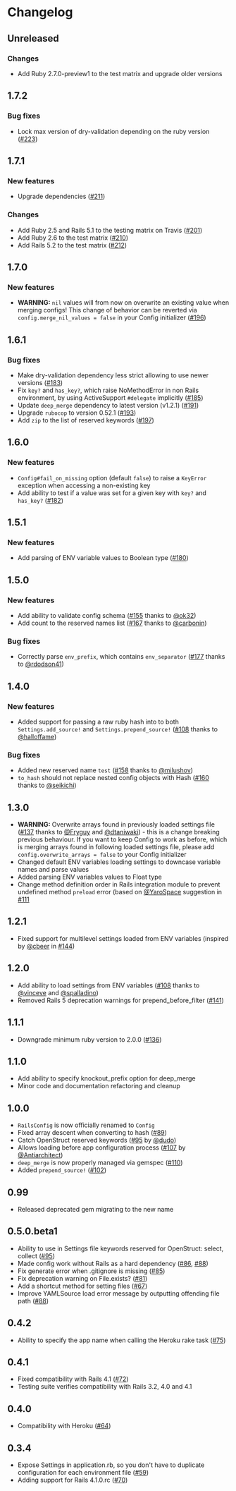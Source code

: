 # Changelog

## Unreleased

### Changes

* Add Ruby 2.7.0-preview1 to the test matrix and upgrade older versions

## 1.7.2

### Bug fixes

* Lock max version of dry-validation depending on the ruby version ([#223](https://github.com/railsconfig/config/pull/223))

## 1.7.1

### New features

* Upgrade dependencies ([#211](https://github.com/railsconfig/config/pull/211))

### Changes

* Add Ruby 2.5 and Rails 5.1 to the testing matrix on Travis ([#201](https://github.com/railsconfig/config/pull/201))
* Add Ruby 2.6 to the test matrix ([#210](https://github.com/railsconfig/config/pull/210))
* Add Rails 5.2 to the test matrix ([#212](https://github.com/railsconfig/config/pull/212))

## 1.7.0

### New features

* **WARNING:** `nil` values will from now on overwrite an existing value when merging configs! This change of behavior can be reverted via `config.merge_nil_values = false` in your Config initializer ([#196](https://github.com/railsconfig/config/pull/196))

## 1.6.1

### Bug fixes

* Make dry-validation dependency less strict allowing to use newer versions ([#183](https://github.com/railsconfig/config/pull/183))
* Fix `key?` and `has_key?`, which raise NoMethodError in non Rails environment, by using ActiveSupport `#delegate` implicitly ([#185](https://github.com/railsconfig/config/pull/185))
* Update `deep_merge` dependency to latest version (v1.2.1) ([#191](https://github.com/railsconfig/config/pull/191))
* Upgrade `rubocop` to version 0.52.1 ([#193](https://github.com/railsconfig/config/pull/193))
* Add `zip` to the list of reserved keywords ([#197](https://github.com/railsconfig/config/pull/197))

## 1.6.0

### New features

* `Config#fail_on_missing` option (default `false`) to raise a `KeyError` exception when accessing a non-existing key
* Add ability to test if a value was set for a given key with `key?` and `has_key?` ([#182](https://github.com/railsconfig/config/pull/182))

## 1.5.1

### New features

* Add parsing of ENV variable values to Boolean type ([#180](https://github.com/railsconfig/config/pull/180))

## 1.5.0

### New features

* Add ability to validate config schema ([#155](https://github.com/railsconfig/config/pull/155) thanks to [@ok32](https://github.com/ok32))
* Add count to the reserved names list ([#167](https://github.com/railsconfig/config/pull/167) thanks to [@carbonin](https://github.com/carbonin))

### Bug fixes

* Correctly parse `env_prefix`, which contains `env_separator` ([#177](https://github.com/railsconfig/config/pull/177) thanks to [@rdodson41](https://github.com/rdodson41))

## 1.4.0

### New features

* Added support for passing a raw ruby hash into to both `Settings.add_source!` and `Settings.prepend_source!` ([#108](https://github.com/railsconfig/config/pull/159) thanks to [@halloffame](https://github.com/halloffame))

### Bug fixes

* Added new reserved name `test` ([#158](https://github.com/railsconfig/config/pull/158) thanks to [@milushov](https://github.com/milushov))
* `to_hash` should not replace nested config objects with Hash ([#160](https://github.com/railsconfig/config/issues/160) thanks to [@seikichi](https://github.com/seikichi))

## 1.3.0

* **WARNING:** Overwrite arrays found in previously loaded settings file ([#137](https://github.com/railsconfig/config/pull/137) thanks to [@Fryguy](https://github.com/Fryguy) and [@dtaniwaki](https://github.com/dtaniwaki)) - this is a change breaking previous behaviour. If you want to keep Config to work as before, which is merging arrays found in following loaded settings file, please add `config.overwrite_arrays = false` to your Config initializer
* Changed default ENV variables loading settings to downcase variable names and parse values
* Added parsing ENV variables values to Float type
* Change method definition order in Rails integration module to prevent undefined method `preload` error (based on [@YaroSpace](https://github.com/YaroSpace) suggestion in [#111](https://github.com/railsconfig/config/issues/111)

## 1.2.1

* Fixed support for multilevel settings loaded from ENV variables (inspired by [@cbeer](https://github.com/cbeer) in [#144](https://github.com/railsconfig/config/pull/144))

## 1.2.0

* Add ability to load settings from ENV variables ([#108](https://github.com/railsconfig/config/issues/108) thanks to [@vinceve](https://github.com/vinceve) and [@spalladino](https://github.com/spalladino))
* Removed Rails 5 deprecation warnings for prepend_before_filter ([#141](https://github.com/railsconfig/config/pull/141))

## 1.1.1

* Downgrade minimum ruby version to 2.0.0 ([#136](https://github.com/railsconfig/config/issues/136))

## 1.1.0

* Add ability to specify knockout_prefix option for deep_merge
* Minor code and documentation refactoring and cleanup

## 1.0.0

* `RailsConfig` is now officially renamed to `Config`
* Fixed array descent when converting to hash ([#89](https://github.com/railsconfig/config/pull/89))
* Catch OpenStruct reserved keywords ([#95](https://github.com/railsconfig/config/pull/95) by [@dudo](https://github.com/dudo))
* Allows loading before app configuration process ([#107](https://github.com/railsconfig/config/pull/107) by [@Antiarchitect](https://github.com/Antiarchitect))
* `deep_merge` is now properly managed via gemspec ([#110](https://github.com/railsconfig/config/pull/110))
* Added `prepend_source!` ([#102](https://github.com/railsconfig/config/pull/102))

## 0.99

* Released deprecated gem migrating to the new name

## 0.5.0.beta1

* Ability to use in Settings file keywords reserved for OpenStruct: select, collect ([#95](https://github.com/railsjedi/config/issues/95))
* Made config work without Rails as a hard dependency ([#86](https://github.com/railsjedi/config/issues/86), [#88](https://github.com/railsjedi/config/issues/88))
* Fix generate error when .gitignore is missing ([#85](https://github.com/railsjedi/config/issues/85))
* Fix deprecation warning on File.exists? ([#81](https://github.com/railsjedi/config/issues/81))
* Add a shortcut method for setting files ([#67](https://github.com/railsjedi/config/issues/67))
* Improve YAMLSource load error message by outputting offending file path ([#88](https://github.com/railsjedi/config/issues/88))

## 0.4.2

* Ability to specify the app name when calling the Heroku rake task ([#75](https://github.com/railsjedi/config/issues/75))

## 0.4.1

* Fixed compatibility with Rails 4.1 ([#72](https://github.com/railsjedi/config/issues/72))
* Testing suite verifies compatibility with Rails 3.2, 4.0 and 4.1

## 0.4.0

* Compatibility with Heroku ([#64](https://github.com/railsjedi/config/issues/64))

## 0.3.4

* Expose Settings in application.rb, so you don't have to duplicate configuration for each environment file ([#59](https://github.com/railsjedi/config/issues/59))
* Adding support for Rails 4.1.0.rc ([#70](https://github.com/railsjedi/config/issues/70))
